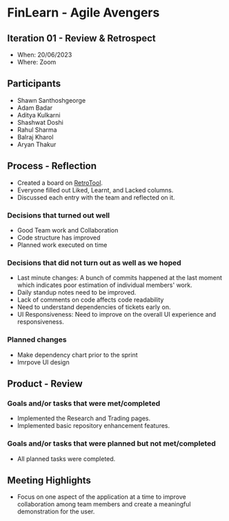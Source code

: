 # FinLearn - Agile Avengers

## Iteration 01 - Review & Retrospect

- When: 20/06/2023
- Where: Zoom

## Participants

- Shawn Santhoshgeorge
- Adam Badar
- Aditya Kulkarni
- Shashwat Doshi
- Rahul Sharma
- Balraj Kharol
- Aryan Thakur

## Process - Reflection

- Created a board on [RetroTool](https://retrotool.io/Eo97oR1gbvJLWgC0ZJ6nV).
- Everyone filled out Liked, Learnt, and Lacked columns.
- Discussed each entry with the team and reflected on it.

### Decisions that turned out well

- Good Team work and Collaboration
- Code structure has improved
- Planned work executed on time

### Decisions that did not turn out as well as we hoped

- Last minute changes: A bunch of commits happened at the last moment which
  indicates poor estimation of individual members' work.
- Daily standup notes need to be improved.
- Lack of comments on code affects code readability
- Need to understand dependencies of tickets early on.
- UI Responsiveness: Need to improve on the overall UI experience and
  responsiveness.

### Planned changes

- Make dependency chart prior to the sprint
- Imrpove UI design

## Product - Review

### Goals and/or tasks that were met/completed

- Implemented the Research and Trading pages.
- Implemented basic repository enhancement features.

### Goals and/or tasks that were planned but not met/completed

- All planned tasks were completed.

## Meeting Highlights

- Focus on one aspect of the application at a time to improve collaboration
  among team members and create a meaningful demonstration for the user.
